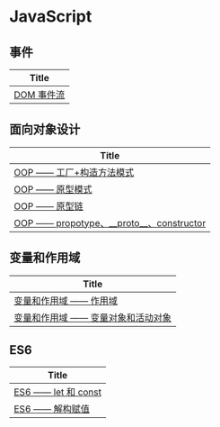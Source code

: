 # JavaScript


## 事件
| Title       	 	|
| ----------------- |
| [DOM 事件流](https://github.com/Txll/JavaScript/issues/1)|

## 面向对象设计
| Title				|
| ----------------- |
| [OOP —— 工厂+构造方法模式](https://github.com/Txll/JavaScript/issues/2) |
| [OOP —— 原型模式](https://github.com/Txll/JavaScript/issues/3) |
| [OOP —— 原型链](https://github.com/Txll/JavaScript/issues/5) |  
| [OOP —— propotype、\_\_proto\_\_、constructor](https://github.com/Txll/JavaScript/issues/11) |  

## 变量和作用域
| Title |
| ------|
| [变量和作用域 —— 作用域](https://github.com/Txll/JavaScript/issues/6) |
| [变量和作用域 —— 变量对象和活动对象](https://github.com/Txll/JavaScript/issues/7) |  

## ES6
| Title |
| ------ |
| [ES6 —— let 和 const](https://github.com/Txll/JavaScript/issues/9)
| [ES6 —— 解构赋值](https://github.com/Txll/JavaScript/issues/12)